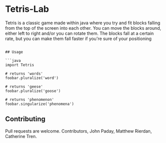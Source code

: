# Tetris-Lab

Tetris is a classic game made within java where you try and fit blocks falling from the top of the screen into each other. You can move the blocks around, either left to right and/or you can rotate them. The blocks fall at a certain rate, but you can make them fall faster if you're sure of your positioning


```

## Usage

```java
import Tetris

# returns 'words'
foobar.pluralize('word')

# returns 'geese'
foobar.pluralize('goose')

# returns 'phenomenon'
foobar.singularize('phenomena')
```

## Contributing
Pull requests are welcome. Contributors, John Paday, Matthew Rierdan, Catherine Tren. 
